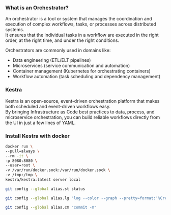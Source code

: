 ### What is an Orchestrator?

An orchestrator is a tool or system that manages the coordination and execution of complex workflows, tasks, or processes across distributed systems.  
It ensures that the individual tasks in a workflow are executed in the right order, at the right time, and under the right conditions.

Orchestrators are commonly used in domains like:

- Data engineering (ETL/ELT pipelines)
- Microservices (service communication and automation)
- Container management (Kubernetes for orchestrating containers)
- Workflow automation (task scheduling and dependency management)

### Kestra

Kestra is an open-source, event-driven orchestration platform that makes both scheduled and event-driven workflows easy.  
By bringing Infrastructure as Code best practices to data, process, and microservice orchestration, you can build reliable workflows directly from the UI in just a few lines of YAML.

### Install Kestra with docker

```bash
docker run \
--pull=always \
--rm -it \
-p 8080:8080 \
--user=root \
-v /var/run/docker.sock:/var/run/docker.sock \
-v /tmp:/tmp \
kestra/kestra:latest server local
```

```bash
git config --global alias.st status

git config --global alias.lg "log --color --graph --pretty=format:'%Cred%h%Creset -%C(yellow)%d%Creset %s %Cgreen(%cr) %C(bold blue)<%an>%Creset' --abbrev-commit"

git config --global alias.cm "commit -m"
```
